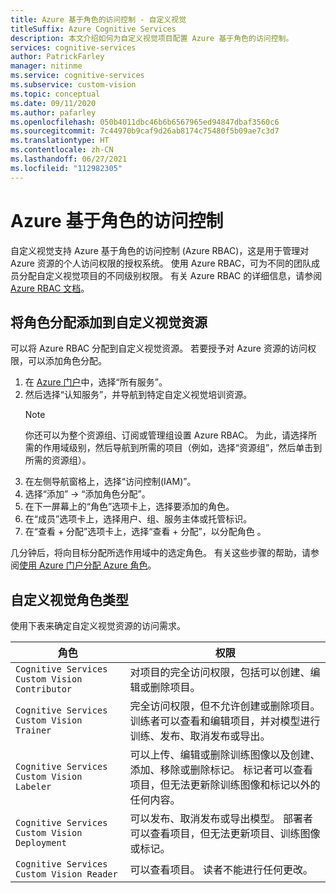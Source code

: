 ```yaml
---
title: Azure 基于角色的访问控制 - 自定义视觉
titleSuffix: Azure Cognitive Services
description: 本文介绍如何为自定义视觉项目配置 Azure 基于角色的访问控制。
services: cognitive-services
author: PatrickFarley
manager: nitinme
ms.service: cognitive-services
ms.subservice: custom-vision
ms.topic: conceptual
ms.date: 09/11/2020
ms.author: pafarley
ms.openlocfilehash: 050b4011dbc46b6b6567965ed94847dbaf3560c6
ms.sourcegitcommit: 7c44970b9caf9d26ab8174c75480f5b09ae7c3d7
ms.translationtype: HT
ms.contentlocale: zh-CN
ms.lasthandoff: 06/27/2021
ms.locfileid: "112982305"
---
```

# <a name="azure-role-based-access-control"></a>Azure 基于角色的访问控制

自定义视觉支持 Azure 基于角色的访问控制 (Azure RBAC)，这是用于管理对 Azure 资源的个人访问权限的授权系统。 使用 Azure RBAC，可为不同的团队成员分配自定义视觉项目的不同级别权限。 有关 Azure RBAC 的详细信息，请参阅 [Azure RBAC 文档](../../role-based-access-control/index.yml)。

## <a name="add-role-assignment-to-custom-vision-resource"></a>将角色分配添加到自定义视觉资源

可以将 Azure RBAC 分配到自定义视觉资源。 若要授予对 Azure 资源的访问权限，可以添加角色分配。
1. 在 [Azure 门户](https://ms.portal.azure.com/)中，选择“所有服务”。 
1. 然后选择“认知服务”，并导航到特定自定义视觉培训资源。
   > [!NOTE]
   > 你还可以为整个资源组、订阅或管理组设置 Azure RBAC。 为此，请选择所需的作用域级别，然后导航到所需的项目（例如，选择“资源组”，然后单击到所需的资源组）。
1. 在左侧导航窗格上，选择“访问控制(IAM)”。
1. 选择“添加” -> “添加角色分配”。
1. 在下一屏幕上的“角色”选项卡上，选择要添加的角色。
1. 在“成员”选项卡上，选择用户、组、服务主体或托管标识。
1. 在“查看 + 分配”选项卡上，选择“查看 + 分配”，以分配角色 。

几分钟后，将向目标分配所选作用域中的选定角色。 有关这些步骤的帮助，请参阅[使用 Azure 门户分配 Azure 角色](https://review.docs.microsoft.com/azure/role-based-access-control/role-assignments-portal)。

## <a name="custom-vision-role-types"></a>自定义视觉角色类型

使用下表来确定自定义视觉资源的访问需求。

|角色  |权限  |
|---------|---------|
|`Cognitive Services Custom Vision Contributor`     | 对项目的完全访问权限，包括可以创建、编辑或删除项目。        |
|`Cognitive Services Custom Vision Trainer`     | 完全访问权限，但不允许创建或删除项目。 训练者可以查看和编辑项目，并对模型进行训练、发布、取消发布或导出。        |
|`Cognitive Services Custom Vision Labeler`     | 可以上传、编辑或删除训练图像以及创建、添加、移除或删除标记。 标记者可以查看项目，但无法更新除训练图像和标记以外的任何内容。         |
|`Cognitive Services Custom Vision Deployment`     | 可以发布、取消发布或导出模型。 部署者可以查看项目，但无法更新项目、训练图像或标记。        |
|`Cognitive Services Custom Vision Reader`     | 可以查看项目。 读者不能进行任何更改。        |